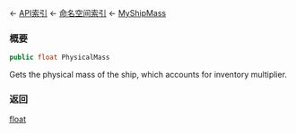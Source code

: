 ← [API索引](Api-Index) ← [命名空间索引](Namespace-Index) ← [MyShipMass](Sandbox.ModAPI.Ingame.MyShipMass)

### 概要

```csharp
public float PhysicalMass
```

Gets the physical mass of the ship, which accounts for inventory multiplier.

### 返回

[float](https://docs.microsoft.com/en-us/dotnet/api/System.Single?view=netframework-4.6)

